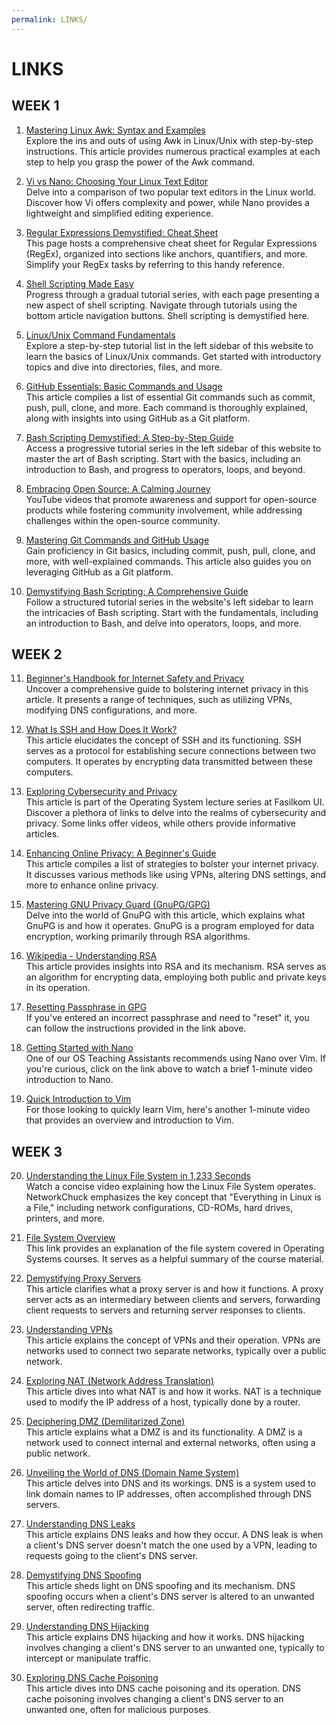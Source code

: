 ```yaml
---
permalink: LINKS/
---
```


# LINKS

## WEEK 1

1. [Mastering Linux Awk: Syntax and Examples](https://www.freecodecamp.org/news/the-linux-awk-command-linux-and-unix-usage-syntax-examples/)<br>
   Explore the ins and outs of using Awk in Linux/Unix with step-by-step instructions. This article provides numerous practical examples at each step to help you grasp the power of the Awk command.

2. [Vi vs Nano: Choosing Your Linux Text Editor](https://www.cbtnuggets.com/blog/technology/system-admin/vi-vs-nano-which-is-the-best-text-editor)<br>
   Delve into a comparison of two popular text editors in the Linux world. Discover how Vi offers complexity and power, while Nano provides a lightweight and simplified editing experience.

3. [Regular Expressions Demystified: Cheat Sheet](https://cheatography.com/davechild/cheat-sheets/regular-expressions/)<br>
   This page hosts a comprehensive cheat sheet for Regular Expressions (RegEx), organized into sections like anchors, quantifiers, and more. Simplify your RegEx tasks by referring to this handy reference.

4. [Shell Scripting Made Easy](https://www.shellscript.sh/)<br>
   Progress through a gradual tutorial series, with each page presenting a new aspect of shell scripting. Navigate through tutorials using the bottom article navigation buttons. Shell scripting is demystified here.

5. [Linux/Unix Command Fundamentals](https://www.javatpoint.com/linux-tutorial)<br>
   Explore a step-by-step tutorial list in the left sidebar of this website to learn the basics of Linux/Unix commands. Get started with introductory topics and dive into directories, files, and more.

6. [GitHub Essentials: Basic Commands and Usage](https://www.hostinger.co.id/tutorial/cara-menggunakan-github-perintah-dasar-github)<br>
   This article compiles a list of essential Git commands such as commit, push, pull, clone, and more. Each command is thoroughly explained, along with insights into using GitHub as a Git platform.

7. [Bash Scripting Demystified: A Step-by-Step Guide](https://www.javatpoint.com/bash)<br>
   Access a progressive tutorial series in the left sidebar of this website to master the art of Bash scripting. Start with the basics, including an introduction to Bash, and progress to operators, loops, and beyond.

8. [Embracing Open Source: A Calming Journey](https://www.youtube.com/watch?v=i2lhwb_OckQ)<br>
   YouTube videos that promote awareness and support for open-source products while fostering community involvement, while addressing challenges within the open-source community.

9. [Mastering Git Commands and GitHub Usage](https://www.hostinger.co.id/tutorial/cara-menggunakan-github-perintah-dasar-github)<br>
   Gain proficiency in Git basics, including commit, push, pull, clone, and more, with well-explained commands. This article also guides you on leveraging GitHub as a Git platform.

10. [Demystifying Bash Scripting: A Comprehensive Guide](https://www.javatpoint.com/bash)<br>
    Follow a structured tutorial series in the website's left sidebar to learn the intricacies of Bash scripting. Start with the fundamentals, including an introduction to Bash, and delve into operators, loops, and more.

## WEEK 2

11. [Beginner's Handbook for Internet Safety and Privacy](http://choosetoencrypt.com/privacy/complete-beginners-guide-to-internet-safety-privacy/)<br>
   Uncover a comprehensive guide to bolstering internet privacy in this article. It presents a range of techniques, such as utilizing VPNs, modifying DNS configurations, and more.

12. [What Is SSH and How Does It Work?](https://www.niagahoster.co.id/blog/apa-itu-ssh/)<br>
   This article elucidates the concept of SSH and its functioning. SSH serves as a protocol for establishing secure connections between two computers. It operates by encrypting data transmitted between these computers.

13. [Exploring Cybersecurity and Privacy](https://osp4diss.vlsm.org/osp-133.html)<br>
   This article is part of the Operating System lecture series at Fasilkom UI. Discover a plethora of links to delve into the realms of cybersecurity and privacy. Some links offer videos, while others provide informative articles.

14. [Enhancing Online Privacy: A Beginner's Guide](https://www.freecodecamp.org/news/the-beginners-guide-to-online-privacy-7149b33c4a3e/)<br>
   This article compiles a list of strategies to bolster your internet privacy. It discusses various methods like using VPNs, altering DNS settings, and more to enhance online privacy.

15. [Mastering GNU Privacy Guard (GnuPG/GPG)](https://medium.com/kode-dan-kodean/belajar-memakai-gnu-privacy-guard-gnupg-gpg-3944e19dba91)<br>
   Delve into the world of GnuPG with this article, which explains what GnuPG is and how it operates. GnuPG is a program employed for data encryption, working primarily through RSA algorithms.

16. [Wikipedia - Understanding RSA](https://id.wikipedia.org/wiki/RSA)<br>
   This article provides insights into RSA and its mechanism. RSA serves as an algorithm for encrypting data, employing both public and private keys in its operation.
   
17. [Resetting Passphrase in GPG](https://emacs.stackexchange.com/questions/52837/how-to-force-emacs-or-pinentry-to-forget-wrong-gpg-password) <br>
   If you've entered an incorrect passphrase and need to "reset" it, you can follow the instructions provided in the link above.

18. [Getting Started with Nano](https://www.youtube.com/watch?v=fJTPjWuyrIY&t=24s) <br>
   One of our OS Teaching Assistants recommends using Nano over Vim. If you're curious, click on the link above to watch a brief 1-minute video introduction to Nano.
   
19. [Quick Introduction to Vim](https://www.youtube.com/watch?v=0zSSLpcNOwA) <br>
   For those looking to quickly learn Vim, here's another 1-minute video that provides an overview and introduction to Vim.

## WEEK 3
20. [Understanding the Linux File System in 1,233 Seconds](https://www.youtube.com/watch?v=A3G-3hp88mo)<br>
   Watch a concise video explaining how the Linux File System operates. NetworkChuck emphasizes the key concept that "Everything in Linux is a File," including network configurations, CD-ROMs, hard drives, printers, and more.

21. [File System Overview](https://www.scaler.com/topics/file-systems-in-os/)<br>
   This link provides an explanation of the file system covered in Operating Systems courses. It serves as a helpful summary of the course material.

22. [Demystifying Proxy Servers](https://www.cloudflare.com/learning/ddos/glossary/what-is-a-proxy-server/)<br>
   This article clarifies what a proxy server is and how it functions. A proxy server acts as an intermediary between clients and servers, forwarding client requests to servers and returning server responses to clients.

23. [Understanding VPNs](https://www.cloudflare.com/learning/ddos/glossary/what-is-a-vpn/)<br>
   This article explains the concept of VPNs and their operation. VPNs are networks used to connect two separate networks, typically over a public network.

24. [Exploring NAT (Network Address Translation)](https://www.cloudflare.com/learning/ddos/glossary/what-is-a-nat/)<br>
   This article dives into what NAT is and how it works. NAT is a technique used to modify the IP address of a host, typically done by a router.

25. [Deciphering DMZ (Demilitarized Zone)](https://www.cloudflare.com/learning/ddos/glossary/what-is-a-dmz/)<br>
   This article explains what a DMZ is and its functionality. A DMZ is a network used to connect internal and external networks, often using a public network.

26. [Unveiling the World of DNS (Domain Name System)](https://www.cloudflare.com/learning/ddos/glossary/what-is-a-dns/)<br>
   This article delves into DNS and its workings. DNS is a system used to link domain names to IP addresses, often accomplished through DNS servers.

27. [Understanding DNS Leaks](https://www.cloudflare.com/learning/ddos/glossary/what-is-a-dns-leak/)<br>
   This article explains DNS leaks and how they occur. A DNS leak is when a client's DNS server doesn't match the one used by a VPN, leading to requests going to the client's DNS server.

28. [Demystifying DNS Spoofing](https://www.cloudflare.com/learning/ddos/glossary/what-is-a-dns-spoofing/)<br>
   This article sheds light on DNS spoofing and its mechanism. DNS spoofing occurs when a client's DNS server is altered to an unwanted server, often redirecting traffic.

29. [Understanding DNS Hijacking](https://www.cloudflare.com/learning/ddos/glossary/what-is-a-dns-hijacking/)<br>
   This article explains DNS hijacking and how it works. DNS hijacking involves changing a client's DNS server to an unwanted one, typically to intercept or manipulate traffic.

30. [Exploring DNS Cache Poisoning](https://www.cloudflare.com/learning/ddos/glossary/what-is-a-dns-cache-poisoning/)<br>
   This article dives into DNS cache poisoning and its operation. DNS cache poisoning involves changing a client's DNS server to an unwanted one, often for malicious purposes.


